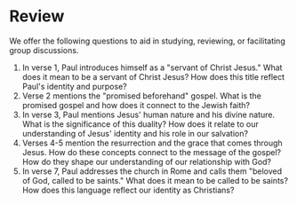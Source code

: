 # Review

We offer the following questions to aid in studying, reviewing, or facilitating group discussions.

1. In verse 1, Paul introduces himself as a "servant of Christ Jesus." What does it mean to be a servant of Christ Jesus? How does this title reflect Paul's identity and purpose?
2. Verse 2 mentions the "promised beforehand" gospel. What is the promised gospel and how does it connect to the Jewish faith?
3. In verse 3, Paul mentions Jesus' human nature and his divine nature. What is the significance of this duality? How does it relate to our understanding of Jesus' identity and his role in our salvation?
4. Verses 4-5 mention the resurrection and the grace that comes through Jesus. How do these concepts connect to the message of the gospel? How do they shape our understanding of our relationship with God?
5. In verse 7, Paul addresses the church in Rome and calls them "beloved of God, called to be saints." What does it mean to be called to be saints? How does this language reflect our identity as Christians?